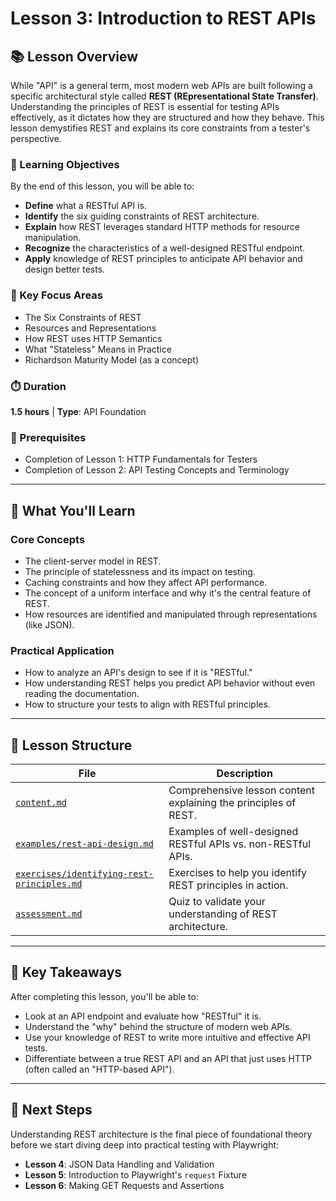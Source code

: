 # Lesson 3: Introduction to REST APIs

## 📚 Lesson Overview

While "API" is a general term, most modern web APIs are built following a specific architectural style called **REST (REpresentational State Transfer)**. Understanding the principles of REST is essential for testing APIs effectively, as it dictates how they are structured and how they behave. This lesson demystifies REST and explains its core constraints from a tester's perspective.

### 🎯 Learning Objectives

By the end of this lesson, you will be able to:
- **Define** what a RESTful API is.
- **Identify** the six guiding constraints of REST architecture.
- **Explain** how REST leverages standard HTTP methods for resource manipulation.
- **Recognize** the characteristics of a well-designed RESTful endpoint.
- **Apply** knowledge of REST principles to anticipate API behavior and design better tests.

### 🔑 Key Focus Areas
- The Six Constraints of REST
- Resources and Representations
- How REST uses HTTP Semantics
- What "Stateless" Means in Practice
- Richardson Maturity Model (as a concept)

### ⏱️ Duration
**1.5 hours** | **Type**: API Foundation

### 🔗 Prerequisites
- Completion of Lesson 1: HTTP Fundamentals for Testers
- Completion of Lesson 2: API Testing Concepts and Terminology

---

## 📖 What You'll Learn

### Core Concepts
- The client-server model in REST.
- The principle of statelessness and its impact on testing.
- Caching constraints and how they affect API performance.
- The concept of a uniform interface and why it's the central feature of REST.
- How resources are identified and manipulated through representations (like JSON).

### Practical Application
- How to analyze an API's design to see if it is "RESTful."
- How understanding REST helps you predict API behavior without even reading the documentation.
- How to structure your tests to align with RESTful principles.

---

## 📁 Lesson Structure

| File | Description |
|------|-------------|
| [`content.md`](./content.md) | Comprehensive lesson content explaining the principles of REST. |
| [`examples/rest-api-design.md`](./examples/rest-api-design.md) | Examples of well-designed RESTful APIs vs. non-RESTful APIs. |
| [`exercises/identifying-rest-principles.md`](./exercises/identifying-rest-principles.md) | Exercises to help you identify REST principles in action. |
| [`assessment.md`](./assessment.md) | Quiz to validate your understanding of REST architecture. |

---

## 🎯 Key Takeaways

After completing this lesson, you'll be able to:
- Look at an API endpoint and evaluate how "RESTful" it is.
- Understand the "why" behind the structure of modern web APIs.
- Use your knowledge of REST to write more intuitive and effective API tests.
- Differentiate between a true REST API and an API that just uses HTTP (often called an "HTTP-based API").

---

## 🔗 Next Steps

Understanding REST architecture is the final piece of foundational theory before we start diving deep into practical testing with Playwright:
- **Lesson 4**: JSON Data Handling and Validation
- **Lesson 5**: Introduction to Playwright's `request` Fixture
- **Lesson 6**: Making GET Requests and Assertions